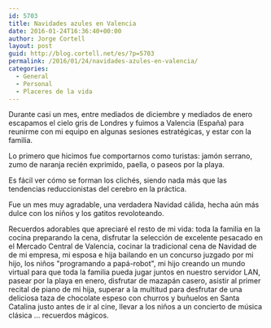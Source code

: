 ```yaml
---
id: 5703
title: Navidades azules en Valencia
date: 2016-01-24T16:36:40+00:00
author: Jorge Cortell
layout: post
guid: http://blog.cortell.net/es/?p=5703
permalink: /2016/01/24/navidades-azules-en-valencia/
categories:
  - General
  - Personal
  - Placeres de la vida
---
```

Durante casi un mes, entre mediados de diciembre y mediados de enero escapamos el cielo gris de Londres y fuimos a Valencia (España) para reunirme con mi equipo en algunas sesiones estratégicas, y estar con la familia.

Lo primero que hicimos fue comportarnos como turistas: jamón serrano, zumo de naranja recién exprimido, paella, o paseos por la playa.

Es fácil ver cómo se forman los clichés, siendo nada más que las tendencias reduccionistas del cerebro en la práctica.

Fue un mes muy agradable, una verdadera Navidad cálida, hecha aún más dulce con los niños y los gatitos revoloteando.

Recuerdos adorables que apreciaré el resto de mi vida: toda la familia en la cocina preparando la cena, disfrutar la selección de excelente pesacado en el Mercado Central de Valencia, cocinar la tradicional cena de Navidad de de mi empresa, mi esposa e hija bailando en un concurso juzgado por mi hijo, los niños "programando a papá-robot", mi hijo creando un mundo virtual para que toda la familia pueda jugar juntos en nuestro servidor LAN, pasear por la playa en enero, disfrutar de mazapán casero, asistir al primer recital de piano de mi hija, superar a la multitud para desfrutar de una deliciosa taza de chocolate espeso con churros y buñuelos en Santa Catalina justo antes de ir al cine, llevar a los niños a un concierto de música clásica ... recuerdos mágicos.